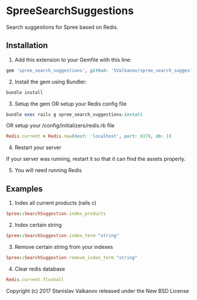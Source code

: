 SpreeSearchSuggestions
======================

Search suggestions for Spree based on Redis.

## Installation

1. Add this extension to your Gemfile with this line:
  ```ruby
  gem 'spree_search_suggestions', github: 'SValkanov/spree_search_suggestions', branch: '3-1-stable'
  ```

2. Install the gem using Bundler:
  ```ruby
  bundle install
  ```

3. Setup the gem OR setup your Redis config file
  ```ruby
  bundle exec rails g spree_search_suggestions:install
  ```

  OR setup your /config/initializers/redis.rb file
  ```ruby
  Redis.current = Redis.new(host: 'localhost', port: 6379, db: 1)
  ```

4. Restart your server

  If your server was running, restart it so that it can find the assets properly.

5. You will need running Redis

## Examples

1. Index all current products (rails c)
  ```ruby
  Spree::SearchSuggestion.index_products
  ```

2. Index certain string
  ```ruby
  Spree::SearchSuggestion.index_term "string"
  ```

3. Remove certain string from your indexes
  ```ruby
  Spree::SearchSuggestion.remove_index_term "string"
  ```

4. Clear redis database
  ```ruby
  Redis.current.flushall
  ```

Copyright (c) 2017 Stanislav Valkanov released under the New BSD License
